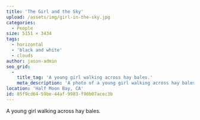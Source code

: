```yaml
---
title: 'The Girl and the Sky'
upload: /assets/img/girl-in-the-sky.jpg
categories:
  - People
size: 5151 × 3434
tags:
  - horizontal
  - 'black and white'
  - clouds
author: jason-admin
seo_grid:
  -
    title_tag: 'A young girl walking across hay bales.'
    meta_description: 'A photo of a young girl walking across hay bales.'
location: 'Half Moon Bay, CA'
id: 85f9cd64-59be-44af-9983-f90b07acec3b
---
```

A young girl walking across hay bales.